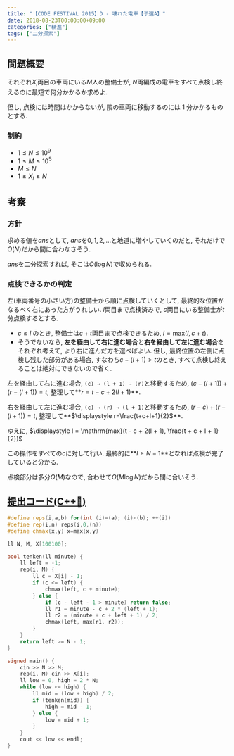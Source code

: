 ```yaml
---
title: "【CODE FESTIVAL 2015】D - 壊れた電車【予選A】"
date: 2018-08-23T00:00:00+09:00
categories: ["精進"]
tags: ["二分探索"]
---
```


## 問題概要

それぞれ$X_i$両目の車両にいる$M$人の整備士が, $N$両編成の電車をすべて点検し終えるのに最短で何分かかるか求めよ.

但し, 点検には時間はかからないが, 隣の車両に移動するのには 1 分かかるものとする.

### 制約

- $1 \leq N \leq 10^9$
- $1 \leq M \leq 10^5$
- $M \leq N$
- $1 \leq X_i \leq N$

## 考察

### 方針

求める値を$ans$として, $ans$を$0,1,2,\ldots$と地道に増やしていくのだと, それだけで$O(N)$だから間に合わなさそう.

$ans$を二分探索すれば, そこは$O(\log N)$で収められる.

### 点検できるかの判定

左(車両番号の小さい方)の整備士から順に点検していくとして, 最終的な位置がなるべく右にあった方がうれしい. $l$両目まで点検済みで, $c$両目にいる整備士が$t$分点検するとする.

- $c \leq l$ のとき, 整備士は$c + t$両目まで点検できるため, $l = \mathrm{max}(l, c + t)$.
- そうでないなら, **左を経由して右に進む場合**と**右を経由して左に進む場合**をそれぞれ考えて, より右に進んだ方を選べばよい. 但し, 最終位置の左側に点検し残した部分がある場合, すなわち$c-(l+1)>t$のとき, すべて点検し終えることは絶対にできないので省く.

左を経由して右に進む場合, `(c) → (l + 1) → (r)`と移動するため, $(c-(l+1))+(r-(l+1))=t$, 整理して**$r=t-c+2(l+1)$**.

右を経由して左に進む場合, `(c) → (r) → (l + 1)`と移動するため, $(r-c)+(r-(l+1))=t$, 整理して**$\displaystyle r=\frac{t+c+l+1}{2}$**.

ゆえに, $\displaystyle l = \mathrm{max}(t - c + 2(l + 1), \frac{t + c + l + 1}{2})$

この操作をすべての$c$に対して行い. 最終的に**$l \geq N - 1$**となれば点検が完了していると分かる.

点検部分は多分$O(M)$なので, 合わせて$O(M\log N)$だから間に合いそう.

## [提出コード(C++:high_brightness:)](https://atcoder.jp/contests/code-festival-2015-quala/submissions/3062027)

```cpp
#define reps(i,a,b) for(int (i)=(a); (i)<(b); ++(i))
#define rep(i,n) reps(i,0,(n))
#define chmax(x,y) x=max(x,y)

ll N, M, X[100100];

bool tenken(ll minute) {
    ll left = -1;
    rep(i, M) {
        ll c = X[i] - 1;
        if (c <= left) {
            chmax(left, c + minute);
        } else {
            if (c - left - 1 > minute) return false;
            ll r1 = minute - c + 2 * (left + 1);
            ll r2 = (minute + c + left + 1) / 2;
            chmax(left, max(r1, r2));
        }
    }
    return left >= N - 1;
}

signed main() {
    cin >> N >> M;
    rep(i, M) cin >> X[i];
    ll low = 0, high = 2 * N;
    while (low <= high) {
        ll mid = (low + high) / 2;
        if (tenken(mid)) {
            high = mid - 1;
        } else {
            low = mid + 1;
        }
    }
    cout << low << endl;
}
```
